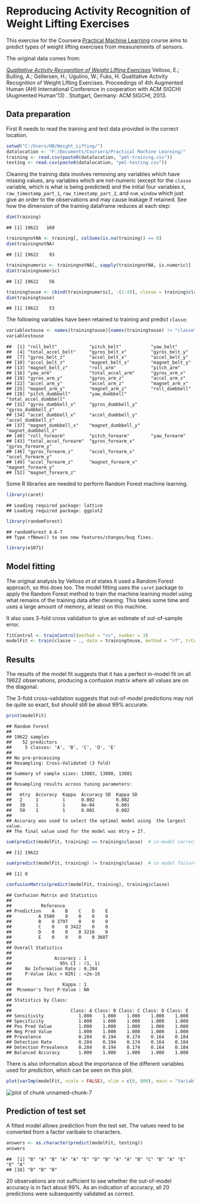 Reproducing Activity Recognition of Weight Lifting Exercises
============================================================

This exercise for the Coursera [Practical Machine Learning](https://www.coursera.org/course/predmachlearn) course aims to predict types of weight lifting exercises from measurements of sensors.

The original data comes from:

*[Qualitative Activity Recognition of Weight Lifting Exercises](http://groupware.les.inf.puc-rio.br/public/papers/2013.Velloso.QAR-WLE.pdf)* 
Velloso, E.; Bulling, A.; Gellersen, H.; Ugulino, W.; Fuks, H. Qualitative Activity Recognition of Weight Lifting Exercises. Proceedings of 4th Augmented Human (AH) International Conference in cooperation with ACM SIGCHI (Augmented Human'13) . Stuttgart, Germany: ACM SIGCHI, 2013.

Data preparation
----------------

First R needs to read the training and test data provided in the correct location.


```r
setwd("C:/Users/HB/Weight_Lifting/")
datalocation <- "F:/Documents/Coursera/Practical Machine Learning/"
training <- read.csv(paste0(datalocation, "pml-training.csv"))
testing <- read.csv(paste0(datalocation, "pml-testing.csv"))
```


Cleaning the training data involves removing any variables which have missing values, any variables which are not-numeric (except for the `classe` variable, which is what is being predicted) and the initial four variables `X`, `raw_timestamp_part_1`, `raw_timestamp_part_2`, and `num_window` which just give an order to the observations and may cause leakage if retained.  See how the dimension of the training dataframe reduces at each step:


```r
dim(training)
```

```
## [1] 19622   160
```

```r
trainingnotNA <- training[, colSums(is.na(training)) == 0]
dim(trainingnotNA)
```

```
## [1] 19622    93
```

```r
trainingnumeric <- trainingnotNA[, sapply(trainingnotNA, is.numeric)]
dim(trainingnumeric)
```

```
## [1] 19622    56
```

```r
trainingtouse <- cbind(trainingnumeric[, -(1:4)], classe = training$classe)
dim(trainingtouse)
```

```
## [1] 19622    53
```


The following variables have been retained to training and predict `classe`:


```r
variablestouse <- names(trainingtouse)[names(trainingtouse) != "classe"]
variablestouse
```

```
##  [1] "roll_belt"            "pitch_belt"           "yaw_belt"            
##  [4] "total_accel_belt"     "gyros_belt_x"         "gyros_belt_y"        
##  [7] "gyros_belt_z"         "accel_belt_x"         "accel_belt_y"        
## [10] "accel_belt_z"         "magnet_belt_x"        "magnet_belt_y"       
## [13] "magnet_belt_z"        "roll_arm"             "pitch_arm"           
## [16] "yaw_arm"              "total_accel_arm"      "gyros_arm_x"         
## [19] "gyros_arm_y"          "gyros_arm_z"          "accel_arm_x"         
## [22] "accel_arm_y"          "accel_arm_z"          "magnet_arm_x"        
## [25] "magnet_arm_y"         "magnet_arm_z"         "roll_dumbbell"       
## [28] "pitch_dumbbell"       "yaw_dumbbell"         "total_accel_dumbbell"
## [31] "gyros_dumbbell_x"     "gyros_dumbbell_y"     "gyros_dumbbell_z"    
## [34] "accel_dumbbell_x"     "accel_dumbbell_y"     "accel_dumbbell_z"    
## [37] "magnet_dumbbell_x"    "magnet_dumbbell_y"    "magnet_dumbbell_z"   
## [40] "roll_forearm"         "pitch_forearm"        "yaw_forearm"         
## [43] "total_accel_forearm"  "gyros_forearm_x"      "gyros_forearm_y"     
## [46] "gyros_forearm_z"      "accel_forearm_x"      "accel_forearm_y"     
## [49] "accel_forearm_z"      "magnet_forearm_x"     "magnet_forearm_y"    
## [52] "magnet_forearm_z"
```


Some R libraries are needed to perform Random Forest machine learning.


```r
library(caret)
```

```
## Loading required package: lattice
## Loading required package: ggplot2
```

```r
library(randomForest)
```

```
## randomForest 4.6-7
## Type rfNews() to see new features/changes/bug fixes.
```

```r
library(e1071)
```


Model fitting 
-------------

The original analysis by Velloso *et al* states it used a Random Forest approach, so this does too. The model fitting uses the `caret` package to apply the Random Forest method to train the machine learning model using what remains of the training data after cleaning. This takes some time and uses a large amount of memory, at least on this machine.      

It also uses 3-fold cross validation to give an estimate of out-of-sample error. 


```r
fitControl <- trainControl(method = "cv", number = 3)
modelFit <- train(classe ~ ., data = trainingtouse, method = "rf", trControl = fitControl)
```


Results
-------

The results of the model fit suggests that it has a perfect in-model fit on all 19622 observations, producing a confusion matrix where all values are on the diagonal.

The 3-fold cross-validation suggests that out-of-model predictions may not be quite so exact, but should still be about 99% accurate.  


```r
print(modelFit)
```

```
## Random Forest 
## 
## 19622 samples
##    52 predictors
##     5 classes: 'A', 'B', 'C', 'D', 'E' 
## 
## No pre-processing
## Resampling: Cross-Validated (3 fold) 
## 
## Summary of sample sizes: 13083, 13080, 13081 
## 
## Resampling results across tuning parameters:
## 
##   mtry  Accuracy  Kappa  Accuracy SD  Kappa SD
##   2     1         1      0.002        0.002   
##   30    1         1      8e-04        0.001   
##   50    1         1      0.001        0.002   
## 
## Accuracy was used to select the optimal model using  the largest value.
## The final value used for the model was mtry = 27.
```

```r
sum(predict(modelFit, training) == training$classe)  # in-model correct
```

```
## [1] 19622
```

```r
sum(predict(modelFit, training) != training$classe)  # in model failures
```

```
## [1] 0
```

```r
confusionMatrix(predict(modelFit, training), training$classe)
```

```
## Confusion Matrix and Statistics
## 
##           Reference
## Prediction    A    B    C    D    E
##          A 5580    0    0    0    0
##          B    0 3797    0    0    0
##          C    0    0 3422    0    0
##          D    0    0    0 3216    0
##          E    0    0    0    0 3607
## 
## Overall Statistics
##                                 
##                Accuracy : 1     
##                  95% CI : (1, 1)
##     No Information Rate : 0.284 
##     P-Value [Acc > NIR] : <2e-16
##                                 
##                   Kappa : 1     
##  Mcnemar's Test P-Value : NA    
## 
## Statistics by Class:
## 
##                      Class: A Class: B Class: C Class: D Class: E
## Sensitivity             1.000    1.000    1.000    1.000    1.000
## Specificity             1.000    1.000    1.000    1.000    1.000
## Pos Pred Value          1.000    1.000    1.000    1.000    1.000
## Neg Pred Value          1.000    1.000    1.000    1.000    1.000
## Prevalence              0.284    0.194    0.174    0.164    0.184
## Detection Rate          0.284    0.194    0.174    0.164    0.184
## Detection Prevalence    0.284    0.194    0.174    0.164    0.184
## Balanced Accuracy       1.000    1.000    1.000    1.000    1.000
```


There is also information about the importance of the different variables used for prediction, which can be seen on this plot. 

```r
plot(varImp(modelFit, scale = FALSE), xlim = c(0, 800), main = "Variable importance of 52 used in fitted model")
```

![plot of chunk unnamed-chunk-7](figure/unnamed-chunk-7.png) 


Prediction of test set
----------------------

A fitted model allows prediction from the test set. The values need to be converted from a factor varibale to characters.


```r
answers <- as.character(predict(modelFit, testing))
answers
```

```
##  [1] "B" "A" "B" "A" "A" "E" "D" "B" "A" "A" "B" "C" "B" "A" "E" "E" "A"
## [18] "B" "B" "B"
```


20 observations are not sufficient to see whether the out-of-model accuracy is in fact about 99%.  As an indication of accuracy, all 20 predictions were subsequently validated as correct. 
